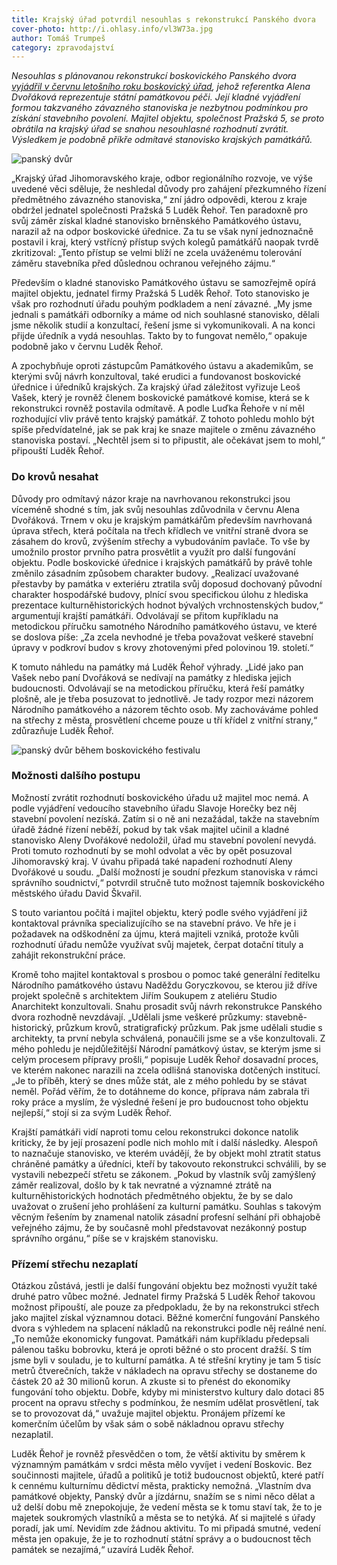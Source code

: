 ```yaml
---
title: Krajský úřad potvrdil nesouhlas s rekonstrukcí Panského dvora
cover-photo: http://i.ohlasy.info/vl3W73a.jpg
author: Tomáš Trumpeš
category: zpravodajství
---
```


*Nesouhlas s plánovanou rekonstrukcí boskovického Panského dvora [vyjádřil v červnu letošního roku boskovický úřad](/clanky/2015/07/pansky-dvur-bez-razitka.html), jehož referentka Alena Dvořáková reprezentuje státní památkovou péči. Její kladné vyjádření formou takzvaného závazného stanoviska je nezbytnou podmínkou pro získání stavebního povolení. Majitel objektu, společnost Pražská 5, se proto obrátila na krajský úřad se snahou nesouhlasné rozhodnutí zvrátit. Výsledkem je podobně příkře odmítavé stanovisko krajských památkářů.*

<img src="http://i.ohlasy.info/OYZx0dB.jpg" alt="panský dvůr" class="img-responsive img-popup" data-author="Tomáš Znamenáček">

„Krajský úřad Jihomoravského kraje, odbor regionálního rozvoje, ve výše uvedené věci sděluje, že neshledal důvody pro zahájení přezkumného řízení předmětného závazného stanoviska,“ zní jádro odpovědi, kterou z kraje obdržel jednatel společnosti Pražská 5 Luděk Řehoř. Ten paradoxně pro svůj záměr získal kladné stanovisko brněnského Památkového ústavu, narazil až na odpor boskovické úřednice. Za tu se však nyní jednoznačně postavil i kraj, který vstřícný přístup svých kolegů památkářů naopak tvrdě zkritizoval: „Tento přístup se velmi blíží ne zcela uváženému tolerování záměru stavebníka před důslednou ochranou veřejného zájmu.“

Především o kladné stanovisko Památkového ústavu se samozřejmě opírá majitel objektu, jednatel firmy Pražská 5 Luděk Řehoř. Toto stanovisko je však pro rozhodnutí úřadu pouhým podkladem a není závazné. „My jsme jednali s památkáři odborníky a máme od nich souhlasné stanovisko, dělali jsme několik studií a konzultací, řešení jsme si vykomunikovali. A na konci přijde úředník a vydá nesouhlas. Takto by to fungovat nemělo,“ opakuje podobně jako v červnu Luděk Řehoř. 

A zpochybňuje oproti zástupcům Památkového ústavu a akademikům, se kterými svůj návrh konzultoval, také erudici a fundovanost boskovické úřednice i úředníků krajských. Za krajský úřad záležitost vyřizuje Leoš Vašek, který je rovněž členem boskovické památkové komise, která se k rekonstrukci rovněž postavila odmítavě. A podle Luďka Řehoře v ní měl rozhodující vliv právě tento krajský památkář. Z tohoto pohledu mohlo být spíše předvídatelné, jak se pak kraj ke snaze majitele o změnu závazného stanoviska postaví.  „Nechtěl jsem si to připustit, ale očekávat jsem to mohl,“ připouští Luděk Řehoř.

### Do krovů nesahat

Důvody pro odmítavý názor kraje na navrhovanou rekonstrukci jsou víceméně shodné s tím, jak svůj nesouhlas zdůvodnila v červnu Alena Dvořáková. Trnem v oku je krajským památkářům především navrhovaná úprava střech, která počítala na třech křídlech ve vnitřní straně dvora se zásahem do krovů, zvýšením střechy a vybudováním pavlače. To vše by umožnilo prostor prvního patra prosvětlit a využít pro další fungování objektu. Podle boskovické úřednice i krajských památkářů by právě tohle změnilo zásadním způsobem charakter budovy. „Realizací uvažované přestavby by památka v exteriéru ztratila svůj doposud dochovaný původní charakter hospodářské budovy, plnící svou specifickou úlohu z hlediska prezentace kulturněhistorických hodnot bývalých vrchnostenských budov,“ argumentují krajští památkáři. Odvolávají se přitom kupříkladu na metodickou příručku samotného Národního památkového ústavu, ve které se doslova píše: „Za zcela nevhodné je třeba považovat veškeré stavební úpravy v podkroví budov s krovy zhotovenými před polovinou 19. století.“ 

K tomuto náhledu na památky má Luděk Řehoř výhrady. „Lidé jako pan Vašek nebo paní Dvořáková se nedívají na památky z hlediska jejich budoucnosti. Odvolávají se na metodickou příručku, která řeší památky plošně, ale je třeba posuzovat to jednotlivě. Je tady rozpor mezi názorem Národního památkového a názorem těchto osob. My zachováváme pohled na střechy z města, prosvětlení chceme pouze u tří křídel z vnitřní strany,“ zdůrazňuje Luděk Řehoř.

<img src="http://i.ohlasy.info/7vi2jPb.jpg" alt="panský dvůr během boskovického festivalu" class="img-responsive img-popup" data-author="Tomáš Znamenáček">

### Možnosti dalšího postupu

Možností zvrátit rozhodnutí boskovického úřadu už majitel moc nemá. A podle vyjádření vedoucího stavebního úřadu Slavoje Horečky bez něj stavební povolení nezíská. Zatím si o ně ani nezažádal, takže na stavebním úřadě žádné řízení neběží, pokud by tak však majitel učinil a kladné stanovisko Aleny Dvořákové nedoložil, úřad mu stavební povolení nevydá. Proti tomuto rozhodnutí by se mohl odvolat a věc by opět posuzoval Jihomoravský kraj. V úvahu připadá také napadení rozhodnutí Aleny Dvořákové u soudu. „Další možností je soudní přezkum stanoviska v rámci správního soudnictví,“ potvrdil stručně tuto možnost tajemník boskovického městského úřadu David Škvařil.

S touto variantou počítá i majitel objektu, který podle svého vyjádření již kontaktoval právníka specializujícího se na stavební právo. Ve hře je i požadavek na odškodnění za újmu, která majiteli vzniká, protože kvůli rozhodnutí úřadu nemůže využívat svůj majetek, čerpat dotační tituly a zahájit rekonstrukční práce. 

Kromě toho majitel kontaktoval s prosbou o pomoc také generální ředitelku Národního památkového ústavu Naděždu Goryczkovou, se kterou již dříve projekt společně s architektem Jiřím Soukupem z ateliéru Studio Anarchitekt konzultovali. Snahu prosadit svůj návrh rekonstrukce Panského dvora rozhodně nevzdávají. „Udělali jsme veškeré průzkumy: stavebně-historický, průzkum krovů, stratigrafický průzkum. Pak jsme udělali studie s architekty, ta první nebyla schválená, ponaučili jsme se a vše konzultovali. Z mého pohledu je nejdůležitější Národní památkový ústav, se kterým jsme si celým procesem přípravy prošli,“ popisuje Luděk Řehoř dosavadní proces, ve kterém nakonec narazili na zcela odlišná stanoviska dotčených institucí. „Je to příběh, který se dnes může stát, ale z mého pohledu by se stávat neměl. Pořád věřím, že to dotáhneme do konce, příprava nám zabrala tři roky práce a myslím, že výsledné řešení je pro budoucnost toho objektu nejlepší,“ stojí si za svým Luděk Řehoř.

Krajští památkáři vidí naproti tomu celou rekonstrukci dokonce natolik kriticky, že by její prosazení podle nich mohlo mít i další následky. Alespoň to naznačuje stanovisko, ve kterém uvádějí, že by objekt mohl ztratit status chráněné památky a úředníci, kteří by takovouto rekonstrukci schválili, by se vystavili nebezpečí střetu se zákonem. „Pokud by vlastník svůj zamýšlený záměr realizoval, došlo by k tak nevratné a významné ztrátě na kulturněhistorických hodnotách předmětného objektu, že by se dalo uvažovat o zrušení jeho prohlášení za kulturní památku. Souhlas s takovým věcným řešením by znamenal natolik zásadní profesní selhání při obhajobě veřejného zájmu, že by současně mohl představovat nezákonný postup správního orgánu,“ píše se v krajském stanovisku.

### Přízemí střechu nezaplatí

Otázkou zůstává, jestli je další fungování objektu bez možnosti využít také druhé patro vůbec možné. Jednatel firmy Pražská 5 Luděk Řehoř takovou možnost připouští, ale pouze za předpokladu, že by na rekonstrukci střech jako majitel získal významnou dotaci. Běžné komerční fungování Panského dvora s výhledem na splacení nákladů na rekonstrukci podle něj reálné není. „To nemůže ekonomicky fungovat. Památkáři nám kupříkladu předepsali pálenou tašku bobrovku, která je oproti běžné o sto procent dražší. S tím jsme byli v souladu, je to kulturní památka. A té střešní krytiny je tam 5 tisíc metrů čtverečních, takže v nákladech na opravu střechy se dostaneme do částek 20 až 30 milionů korun. A zkuste si to přenést do ekonomiky fungování toho objektu. Dobře, kdyby mi ministerstvo kultury dalo dotaci 85 procent na opravu střechy s podmínkou, že nesmím udělat prosvětlení, tak se to provozovat dá,“ uvažuje majitel objektu. Pronájem přízemí ke komerčním účelům by však sám o sobě nákladnou opravu střechy nezaplatil.

Luděk Řehoř je rovněž přesvědčen o tom, že větší aktivitu by směrem k významným památkám v srdci města mělo vyvíjet i vedení Boskovic. Bez součinnosti majitele, úřadů a politiků je totiž budoucnost objektů, které patří k cennému kulturnímu dědictví města, prakticky nemožná. „Vlastním dva památkové objekty, Panský dvůr a jízdárnu, snažím se s nimi něco dělat a už delší dobu mě znepokojuje, že vedení města se k tomu staví tak, že to je majetek soukromých vlastníků a města se to netýká. Ať si majitelé s úřady poradí, jak umí. Nevidím zde žádnou aktivitu. To mi připadá smutné, vedení města jen opakuje, že je to rozhodnutí státní správy a o budoucnost těch památek se nezajímá,“ uzavírá Luděk Řehoř.
